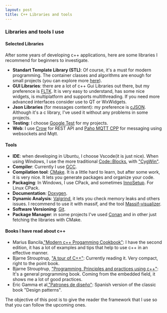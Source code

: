 ```yaml
---
layout: post
title: C++ Libraries and tools
---
```

### Libraries and tools I use

#### Selected Libraries

After some years of developing c++ applications, here are some libraries I recommend for beginners to investigate.

* <strong>Standart Template Library (STL)</strong>: Of course, it's a must for modern programming. The container classes and algorithms are enough for small projects (you can explore more [here](https://en.cppreference.com/w/)).
* <strong>GUI Libraries</strong>: there are a lot of c++ Gui Libraries out there, but my preference is  [FLTK](https://www.fltk.org/). It is very easy to understand, has some nice widgets, is multiplatform and supports multithreading. If you need more advanced interfaces consider use to QT or WxWidgets.
* <strong>Json Libraries</strong> (for messages content): my preference is [cJSON](https://github.com/DaveGamble/cJSON). Although it's a c library, I've used it without any problems in some projects.  
* <strong>Testing</strong>:  I choose [Google Test](https://github.com/google/googletest) for my projects.
* <strong>Web</strong>: I use [Crow](https://github.com/CrowCpp/Crow/tree/master) for REST API and [Paho MQTT CPP](https://github.com/eclipse/paho.mqtt.cpp) for messaging using websockets and Mqtt.

#### Tools

* <strong>IDE</strong>: when developing in Ubuntu, I choose Vscode(it is just nice). When using Windows, I use the more traditional [Code::Blocks](https://www.codeblocks.org/), with ["CygWin"](https://www.cygwin.com/).
* <strong>Compiler</strong>: Currently I use [GCC](https://gcc.gnu.org/).
* <strong>Compilation tool</strong>: [CMake](https://cmake.org/). It is a little hard to learn, but after some work, it is very nice. It lets you generate packages and organize your code.
* <strong>Packaging</strong>: In Windows, I use CPack, and sometimes [InnoSetup](https://jrsoftware.org/isinfo.php). For Linux CPack.
* <strong>Documentation</strong>: [Doxygen](https://www.doxygen.nl/).
* <strong>Dynamic Analysis</strong>: [Valgrind](https://valgrind.org/), it lets you check memory leaks and others issues. I recommend to use it with massif, and the tool [Massif-visualizer](https://github.com/KDE/massif-visualizer).
* <strong>Software Versioning</strong>: [Git](https://git-scm.com/).
* <strong>Package Manager</strong>: in some projects I've used [Conan](https://conan.io/) and in other just fetching the libraries with CMake.

#### Books I have read about c++

* Marius Bancila,["Modern c++ Progamming Cookbook"](https://www.amazon.com/-/es/Marius-Bancila/dp/1800208987): I have the second edition, it has a lot of examples and tips that help to use c++ in an effective manner.
* Bjarne Strouptrup, ["A tour of C++"](https://www.stroustrup.com/Tour.html): Currently reading it. Very compact, right to the point book.
* Bjarne Strouptrup, ["Programming, Principles and practices using c++"](https://www.stroustrup.com/programming.html): It's a general programming book. Coming from the embedded field, it shows me a lot of good practices.
* Eric Gamma et al,["Patrones de diseño"](https://www.amazon.com/-/es/Erich-Gamma/dp/8478290591): Spanish version of the classic book "Design patterns".

The objective of this post is to give the reader the framework that I use so that you can follow the upcoming ones.
